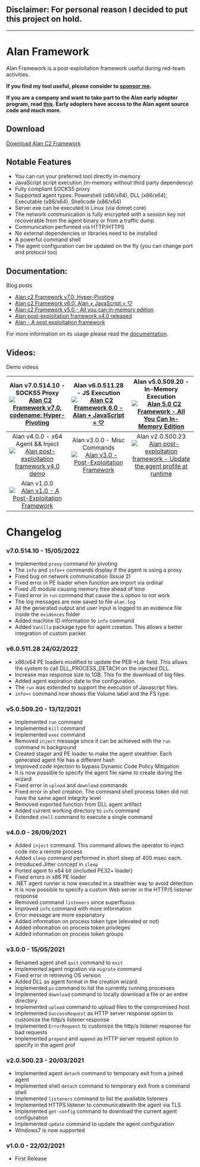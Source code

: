 Disclaimer: For personal reason I decided to put this project on hold. 
----
----



# Alan Framework
Alan Framework is a post-exploitation framework useful during red-team activities. 

**If you find my tool useful, please consider to <a href="https://github.com/sponsors/enkomio">sponsor me</a>.**

**If you are a company and want to take part to the Alan early adopter program, read <a href="https://github.com/enkomio/AlanFramework/blob/main/doc/Alan%20post-exploitation%20framework%20-%20Early%20Adopter%20Programs.pdf">this</a>. Early adopters have access to the Alan agent source code and much more.**

## Download

<a href="https://github.com/enkomio/AlanFramework/releases/latest">Download Alan C2 Framework</a>

## Notable Features
* You can run your preferred tool directly in-memory
* JavaScript script execution (in-memory without third party dependency)
* Fully compliant SOCKS5 proxy
* Supported agent types: Powershell (x86/x64), DLL (x86/x64), Executable (x86/x64), Shellcode (x86/x64)
* Server.exe can be executed in Linux (via dotnet core)
* The network communication is fully encrypted with a session key not recoverable from the agent binary or from a traffic dump
* Communication performed via HTTP/HTTPS
* No external dependencies or libraries need to be installed
* A powerful command shell
* The agent configuration can be updated on the fly (you can change port and protocol too)

## Documentation:
Blog posts
* <a href="http://antonioparata.blogspot.com/2022/05/alan-c2-framework-v70-hyper-pivoting.html">Alan c2 Framework v7.0: Hyper-Pivoting</a>
* <a href="http://antonioparata.blogspot.com/2022/02/alan-c2-framework-v60-alan-javascript.html">Alan c2 Framework v6.0: Alan + JavaScript = ♡</a>
* <a href="https://antonioparata.blogspot.com/2021/12/alan-c2-framework-v50-all-you-can-in.html">Alan c2 Framework v5.0 - All you can in-memory edition</a>
* <a href="https://antonioparata.blogspot.com/2021/09/alan-post-exploitation-framework-v40.html">Alan post-exploitation framework v4.0 released</a>
* <a href="https://antonioparata.blogspot.com/2021/05/alan-post-exploitation-framework.html">Alan - A post exploitation framework</a>

For more information on its usage please read the <a href="https://github.com/enkomio/AlanFramework/tree/main/doc">documentation</a>.

## Videos: 
Demo videos

| Alan v7.0.514.10 - SOCKS5 Proxy  [![Alan C2 Framework v7.0, codename: Hyper-Pivoting](https://img.youtube.com/vi/66reccDHio8/0.jpg)](https://www.youtube.com/watch?v=66reccDHio8) | Alan v6.0.511.28 - JS Execution [![Alan C2 Framework 6.0 - Alan + JavaScript = ♡](https://img.youtube.com/vi/8AvE0SpvBDY/0.jpg)](https://www.youtube.com/watch?v=8AvE0SpvBDY) |  Alan v5.0.509.20 - In-Memory Execution [![Alan 5.0 C2 Framework - All You Can In-Memory Edition](https://img.youtube.com/vi/rFG6PCR6tJM/0.jpg)](https://www.youtube.com/watch?v=rFG6PCR6tJM) | 
| :---:  | :---:  | :---:  |
|Alan v4.0.0 - x64 Agent && Inject [![Alan post-exploitation framework v4.0 demo](https://img.youtube.com/vi/D8zDycuZHqg/0.jpg)](https://www.youtube.com/watch?v=D8zDycuZHqg)| Alan v3.0.0 - Misc Commands [![Alan v3.0 - Post-Exploitation Framework](https://img.youtube.com/vi/L-DVJO7u5Vw/0.jpg)](https://www.youtube.com/watch?v=L-DVJO7u5Vw) | Alan v2.0.500.23 [![Alan post-exploitation framework - Update the agent profile at runtime](https://img.youtube.com/vi/oLXYUCX7dVY/0.jpg)](https://www.youtube.com/watch?v=oLXYUCX7dVY) | 
|Alan v1.0.0 [![Alan v1.0 - A Post-Exploitation Framework](https://img.youtube.com/vi/dgEBEAfEseY/0.jpg)](https://www.youtube.com/watch?v=dgEBEAfEseY) |  | |


# Changelog
### v7.0.514.10 - 15/05/2022
* Implemented `proxy` command for pivoting
* The `info` and `info++` commands display if the agent is using a proxy
* Fixed bug on network communication (Issue 2)
* Fixed error in PE loader when function are import via ordinal
* Fixed JS module causing memory free ahead of time
* Fixed error in `run` command that cause the `&` option to not work
* The log messages are now saved to file `alan.log`
* All the generated output and user input is logged to an evidence file inside the `evidences` folder
* Added machine ID information to `info` command
* Added `Vanilla` package type for agent creation. This allows a better integration of custom packer.

### v6.0.511.28 24/02/2022
* x86/x64 PE loaders modified to update the PEB->Ldr field. This allows the system to call DLL_PROCESS_DETACH on the injected DLL.
* Increase max response size to 1GB. This fix the download of big files.
* Added agent expiration date to the configuration.
* The `run` was extended to support the execution of Javascript files.
* `info++` command now shows the Volume label and the FS type.

### v5.0.509.20 - 13/12/2021
* Implemented `run` command
* Implemented `kill` command
* Implemented `exec` command
* Removed `inject` message since it can be achieved with the `run` command in background
* Created stager and PE loader to make the agent stealthier. Each generated agent file has a different hash
* Improved code injection to bypass Dynamic Code Policy Mitigation
* It is now possible to specify the agent file name to create during the wizard
* Fixed error in `upload` and `download` commands
* Fixed error in shell creation. The command shell process token did not have the same agent integrity level
* Removed exported function from DLL agent artifact
* Added current working directory to `info` command
* Extended `shell` command to execute a single command

### v4.0.0 - 26/09/2021
* Added `inject` command. This command allows the operator to inject code into a remote process
* Added `sleep` command performed in short sleep of 400 msec each.
* Introduced Jitter concept in `sleep`
* Ported agent to x64 bit (included PE32+ loader)
* Fixed errors in x86 PE loader
* .NET agent runner is now executed in a stealthier way to avoid detection
* It is now possible to specify a custom Web server in the HTTP/S listener response
* Removed command `listeners` since superfluous 
* Improved `info` command with more information
* Error message are more explanatory
* Added information on process token type (elevated or not)
* Added information on process token privileges
* Added information on process token groups

### v3.0.0 - 15/05/2021
* Renamed agent shell `quit` command to `exit`
* Implemented agent migration via `migrate` command
* Fixed error in retrieving OS version
* Added DLL as agent format in the creation wizard.
* Implemented `ps` command to list the currently running processes
* Implemented `download` command to locally download a file or an entire directory 
* Implemented `upload` command to upload files to the compromised host
* Implemented `SuccessRequest` as HTTP server response option to customize the http/s listener response
* Implemented `ErrorRequest` to customize the http/s listener response for bad requests
* Implemented `prepend` and `append` as HTTP server request option to specify in the agent prof

### v2.0.500.23 - 20/03/2021
* Implemented agent `detach` command to temporary exit from a joined agent
* Implemented shell `detach` command to temporary exit from a command shell
* Implemented `listeners` command to list the available listeners
* Implemented HTTPS listener to communicatewith the agent via TLS
* Implemented `get-config` command to download the current agent configuration
* Implemented `update` command to update the agent configuration
* Windows7 is now supported

### v1.0.0 - 22/02/2021
* First Release
